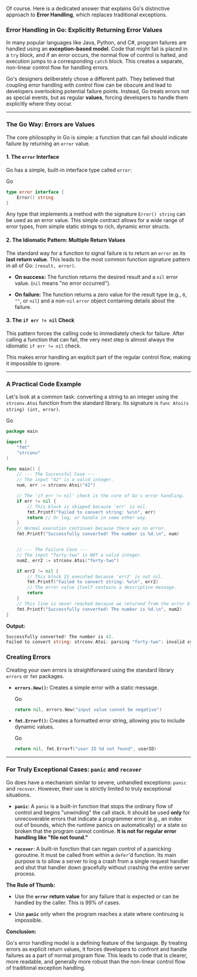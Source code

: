 Of course. Here is a dedicated answer that explains Go's distinctive approach to **Error Handling**, which replaces traditional exceptions.

### **Error Handling in Go: Explicitly Returning Error Values**

In many popular languages like Java, Python, and C#, program failures are handled using an **exception-based model**. Code that might fail is placed in a `try` block, and if an error occurs, the normal flow of control is halted, and execution jumps to a corresponding `catch` block. This creates a separate, non-linear control flow for handling errors.

Go's designers deliberately chose a different path. They believed that coupling error handling with control flow can be obscure and lead to developers overlooking potential failure points. Instead, Go treats errors not as special events, but as regular **values**, forcing developers to handle them explicitly where they occur.

---

### The Go Way: Errors are Values

The core philosophy in Go is simple: a function that can fail should indicate failure by returning an `error` value.

#### 1. The `error` Interface

Go has a simple, built-in interface type called `error`:

Go

```Go
type error interface {
    Error() string
}
```

Any type that implements a method with the signature `Error() string` can be used as an error value. This simple contract allows for a wide range of error types, from simple static strings to rich, dynamic error structs.

#### 2. The Idiomatic Pattern: Multiple Return Values

The standard way for a function to signal failure is to return an `error` as its **last return value**. This leads to the most common function signature pattern in all of Go: `(result, error)`.

- **On success:** The function returns the desired result and a `nil` error value. (`nil` means "no error occurred").
    
- **On failure:** The function returns a zero value for the result type (e.g., `0`, `""`, or `nil`) and a non-`nil` `error` object containing details about the failure.
    

#### 3. The `if err != nil` Check

This pattern forces the calling code to immediately check for failure. After calling a function that can fail, the very next step is almost always the idiomatic `if err != nil` check.

This makes error handling an explicit part of the regular control flow, making it impossible to ignore.

---

### A Practical Code Example

Let's look at a common task: converting a string to an integer using the `strconv.Atoi` function from the standard library. Its signature is `func Atoi(s string) (int, error)`.

Go

```Go
package main

import (
    "fmt"
    "strconv"
)

func main() {
    // --- The Successful Case ---
    // The input "42" is a valid integer.
    num, err := strconv.Atoi("42")

    // The 'if err != nil' check is the core of Go's error handling.
    if err != nil {
        // This block is skipped because 'err' is nil.
        fmt.Printf("Failed to convert string: %v\n", err)
        return // Or log, or handle in some other way.
    }
    // Normal execution continues because there was no error.
    fmt.Printf("Successfully converted! The number is %d.\n", num)


    // --- The Failure Case ---
    // The input "forty-two" is NOT a valid integer.
    num2, err2 := strconv.Atoi("forty-two")

    if err2 != nil {
        // This block IS executed because 'err2' is not nil.
        fmt.Printf("Failed to convert string: %v\n", err2)
        // The error value itself contains a descriptive message.
        return
    }
    // This line is never reached because we returned from the error block.
    fmt.Printf("Successfully converted! The number is %d.\n", num2)
}
```

**Output:**

```Go
Successfully converted! The number is 42.
Failed to convert string: strconv.Atoi: parsing "forty-two": invalid syntax
```

### Creating Errors

Creating your own errors is straightforward using the standard library `errors` or `fmt` packages.

- **`errors.New()`:** Creates a simple error with a static message.
    
    Go
    
    ```Go
    return nil, errors.New("input value cannot be negative")
    ```
    
- **`fmt.Errorf()`:** Creates a formatted error string, allowing you to include dynamic values.
    
    Go
    
    ```Go
    return nil, fmt.Errorf("user ID %d not found", userID)
    ```
    

---

### For Truly Exceptional Cases: `panic` and `recover`

Go does have a mechanism similar to severe, unhandled exceptions: `panic` and `recover`. However, their use is strictly limited to truly exceptional situations.

- **`panic`**: A `panic` is a built-in function that stops the ordinary flow of control and begins "unwinding" the call stack. It should be used **only** for unrecoverable errors that indicate a programmer error (e.g., an index out of bounds, which the runtime panics on automatically) or a state so broken that the program cannot continue. **It is not for regular error handling like "file not found."**
    
- **`recover`**: A built-in function that can regain control of a panicking goroutine. It must be called from within a `defer`'d function. Its main purpose is to allow a server to log a crash from a single request handler and shut that handler down gracefully without crashing the entire server process.
    

**The Rule of Thumb:**

- Use the **`error` return value** for any failure that is expected or can be handled by the caller. This is 99% of cases.
    
- Use **`panic`** only when the program reaches a state where continuing is impossible.
    

**Conclusion:**

Go's error handling model is a defining feature of the language. By treating errors as explicit return values, it forces developers to confront and handle failures as a part of normal program flow. This leads to code that is clearer, more readable, and generally more robust than the non-linear control flow of traditional exception handling.